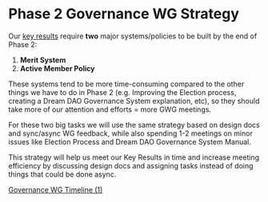 # Phase 2 Governance WG Strategy

Our [key results](Governance%20WG%20in%20Season%202%207538a4c8c3a8416cba1924d3b0457068.md) require **two** major systems/policies to be built by the end of Phase 2:

1. **Merit System**
2. **Active Member Policy**

These systems tend to be more time-consuming compared to the other things we have to do in Phase 2 (e.g. Improving the Election process, creating a Dream DAO Governance System explanation, etc), so they should take more of our attention and efforts = more GWG meetings.

For these two big tasks we will use the same strategy based on design docs and sync/async WG feedback, while also spending 1-2 meetings on minor issues like Election Process and Dream DAO Governance System Manual. 

This strategy will help us meet our Key Results in time and increase meeting efficiency by discussing design docs and assigning tasks instead of doing things that could be done async.

[Governance WG Timeline (1)](Phase%202%20Governance%20WG%20Strategy%2059d1179fa24d4f7c870ba24f9acd36d1/Governance%20WG%20Timeline%20(1)%20bd64b5e9eac5430086ecc214648730ef.csv)